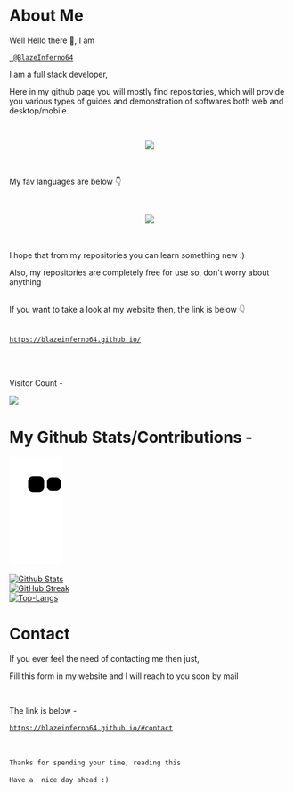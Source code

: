 # About Me
Well Hello there 👋, I am
<a href="https://github.com/BlazeInferno64/BlazeInferno64">
 
```
 @BlazeInferno64
```
 </a>
<p>
I am a full stack developer,</li>
 
 <br>
 

Here in my github page you will mostly find repositories, which will provide you various types of guides and demonstration of softwares both web and desktop/mobile.
 
 
 <br>
 
 <p align="center">
  <img src="https://skillicons.dev/icons?perline=7&theme=dark&i=react,nodejs,python,cpp"/>
</p>
 
 

 <br>
 
My fav languages are below 👇
 
 <br>
 
 <p align="center">
  <img src="https://skillicons.dev/icons?perline=7&theme=dark&i=python,cpp,c,cs,html,css,js,php"/>
</p>
 
 <br>

 I hope that from my repositories you can learn something new :)
 
 Also, my repositories are completely free for use so, don't worry about anything 
 </p>

 
 <br>
If you want to take a look at my website then, the link is below 👇
 
 <br>
 
 <br>
 
 <a href="https://blazeinferno64.github.io/">
 
```
https://blazeinferno64.github.io/
```
 
 </a>


<br>

<!-- <p align="center">
  <img src="https://skillicons.dev/icons?perline=7&theme=dark&i=jquery,gcp,php,python,java,ts,js,nodejs,aws,azure,github,cloudflare,linux,firebase,react,vue,docker,django,express,mongodb,mysql,cpp,c,cs,electron,flask,html,css,raspberrypi,vscode,visualstudio"/>
</p> -->

<br>

Visitor Count -
<!--![visitors]([https://visitor-badge.glitch.me/badge?page_id=BlazeInferno64&left_color=black&right_color=blue](https://profile-counter.glitch.me/blazeinferno64/count.svg))-->
<img src="https://profile-counter.glitch.me/blazeinferno64/count.svg">
<br>

# My Github Stats/Contributions -

<a href="https://github.com/BlazeInferno64" target="_blank" >
<img src="https://raw.githubusercontent.com/blazeinferno64/BlazeInferno64/output/github-contribution-grid-snake.svg">
</a>

[![Github Stats](https://github-readme-stats.vercel.app/api?username=BlazeInferno64&count_private=true&show_icons=true&include_all_commits=true&theme=radical)](https://github.com/BlazeInferno64)
<br>
[![GitHub Streak](https://github-readme-streak-stats.herokuapp.com?user=BlazeInferno64&theme=dark)](https://github.com/BlazeInferno64)
<br>
[![Top-Langs](https://github-readme-stats.vercel.app/api/top-langs/?username=BlazeInferno64&theme=radical&layout=compact)](https://github.com/BlazeInferno64?tab=repositories)
<br>

# Contact

If you ever feel the need of contacting me then just,

Fill this form in my website and I will reach to you soon by mail

<br>

The link is below -
 
 <a href="https://blazeinferno64.github.io/#contact">
 
```
https://blazeinferno64.github.io/#contact
```
 </a>

<br>

<!--Contributions -

If you want to contribute/sponsor to me then please checkout my patreon page ,
the link is given below (just tap on the image) -

<a href="https://patreon.com/blaizinginfernodragon123" target="_blank">
<img src="https://1.bp.blogspot.com/-7bPYnbDpDMg/YFfPMuFKyyI/AAAAAAAAS6A/8F8MMmMP4AQSACqo1EAshGTQhm0HEaKygCLcBGAsYHQ/s640/76jg.png">
</a> -->

`
Thanks for spending your time, reading this 
`

`
Have a  nice day ahead :)
`


<!---
BlazeInferno64/BlazeInferno64 is a ✨ special ✨ repository because its `README.md` (this file) appears on your GitHub profile.
You can click the Preview link to take a look at your changes.
--->
